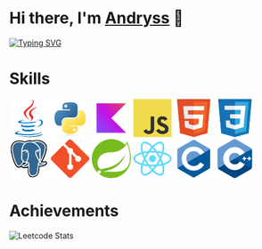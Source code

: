 # Hi there, I'm [Andryss](https://github.com/Andryss) 👋

[![Typing SVG](https://readme-typing-svg.herokuapp.com?color=%2336BCF7&lines=Welcome+to+my+github+page)](https://git.io/typing-svg)

# Skills

<span>
<img src="https://github.com/devicons/devicon/blob/master/icons/java/java-original.svg" alt="Java" width="70"/>
<img src="https://github.com/devicons/devicon/blob/master/icons/python/python-original.svg" alt="Python" width="70"/>
<img src="https://github.com/devicons/devicon/blob/master/icons/kotlin/kotlin-original.svg" alt="Kotlin" width="70"/>
<img src="https://github.com/devicons/devicon/blob/master/icons/javascript/javascript-original.svg" alt="JavaScript" width="70"/>
<img src="https://github.com/devicons/devicon/blob/master/icons/html5/html5-original.svg" alt="HTML5" width="70"/>
<img src="https://github.com/devicons/devicon/blob/master/icons/css3/css3-original.svg" alt="CSS3" width="70"/>
<img src="https://github.com/devicons/devicon/blob/master/icons/postgresql/postgresql-original.svg" alt="PostgreSQL" width="70"/>
<img src="https://github.com/devicons/devicon/blob/master/icons/git/git-original.svg" alt="Git" width="70"/>
<img src="https://github.com/devicons/devicon/blob/master/icons/spring/spring-original.svg" alt="Spring framework" width="70"/>
<img src="https://github.com/devicons/devicon/blob/master/icons/react/react-original.svg" alt="React JS" width="70"/>
<img src="https://github.com/devicons/devicon/blob/master/icons/c/c-original.svg" alt="C" width="70"/>
<img src="https://github.com/devicons/devicon/blob/master/icons/cplusplus/cplusplus-original.svg" alt="C++" width="70"/>
</span>

# Achievements

![Leetcode Stats](https://leetcard.jacoblin.cool/Andryss?ext=heatmap)
